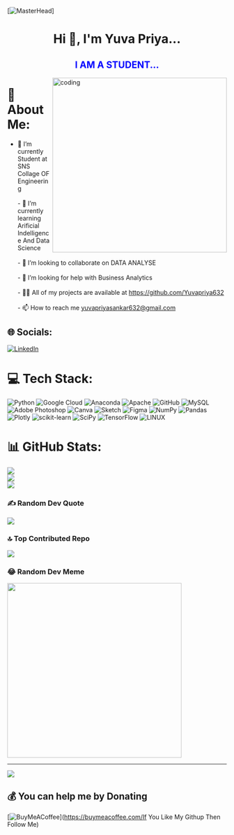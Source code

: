 [![MasterHead]()]
<h1 align="center">Hi 👋, I'm Yuva Priya...</h1>
<h2 style="color:blue"align="center">I AM A STUDENT...</h2>
<img align="right" alt="coding" width="400" src="https://as2.ftcdn.net/v2/jpg/03/06/38/39/1000_F_306383932_9OL6TW7bfgqJoqpdujhurbtFeWbzKiyK.jpg">
 
# 💫 About Me:
- 🔭 I’m currently Student at SNS Collage OF Engineering<br><br>- 🌱 I’m currently learning Arificial Indelligence And Data Science<br><br>- 👯 I’m looking to collaborate on DATA ANALYSE<br><br>- 🤝 I’m looking for help with Business Analytics <br><br>- 👨‍💻 All of my projects are available at https://github.com/Yuvapriya632 <br><br>- 📫 How to reach me yuvapriyasankar632@gmail.com



## 🌐 Socials:
[![LinkedIn](https://img.shields.io/badge/LinkedIn-%230077B5.svg?logo=linkedin&logoColor=white)](https://linkedin.com/in/https://www.linkedin.com/in/yuva-priya-s-323b0a228) 

# 💻 Tech Stack:
![Python](https://img.shields.io/badge/python-3670A0?style=for-the-badge&logo=python&logoColor=ffdd54) ![Google Cloud](https://img.shields.io/badge/Google%20Cloud-%234285F4.svg?style=for-the-badge&logo=google-cloud&logoColor=white) ![Anaconda](https://img.shields.io/badge/Anaconda-%2344A833.svg?style=for-the-badge&logo=anaconda&logoColor=white) ![Apache](https://img.shields.io/badge/apache-%23D42029.svg?style=for-the-badge&logo=apache&logoColor=white) ![GitHub](https://img.shields.io/badge/GitHub-%23121011.svg?style=for-the-badge&logo=github&logoColor=white) ![MySQL](https://img.shields.io/badge/mysql-%2300f.svg?style=for-the-badge&logo=mysql&logoColor=white) ![Adobe Photoshop](https://img.shields.io/badge/adobephotoshop-%2331A8FF.svg?style=for-the-badge&logo=adobephotoshop&logoColor=white) ![Canva](https://img.shields.io/badge/Canva-%2300C4CC.svg?style=for-the-badge&logo=Canva&logoColor=white) ![Sketch](https://img.shields.io/badge/Sketch-FFB387?style=for-the-badge&logo=sketch&logoColor=black) 	![Figma](https://img.shields.io/badge/figma-%23F24E1E.svg?style=for-the-badge&logo=figma&logoColor=white) ![NumPy](https://img.shields.io/badge/numpy-%23013243.svg?style=for-the-badge&logo=numpy&logoColor=white) ![Pandas](https://img.shields.io/badge/pandas-%23150458.svg?style=for-the-badge&logo=pandas&logoColor=white) ![Plotly](https://img.shields.io/badge/Plotly-%233F4F75.svg?style=for-the-badge&logo=plotly&logoColor=white) ![scikit-learn](https://img.shields.io/badge/scikit--learn-%23F7931E.svg?style=for-the-badge&logo=scikit-learn&logoColor=white) ![SciPy](https://img.shields.io/badge/SciPy-%230C55A5.svg?style=for-the-badge&logo=scipy&logoColor=%white) ![TensorFlow](https://img.shields.io/badge/TensorFlow-%23FF6F00.svg?style=for-the-badge&logo=TensorFlow&logoColor=white) ![LINUX](https://img.shields.io/badge/Linux-FCC624?style=for-the-badge&logo=linux&logoColor=black)
# 📊 GitHub Stats:
![](https://github-readme-stats.vercel.app/api?username=Yuvapriya632&theme=dark&hide_border=true&include_all_commits=true&count_private=false)<br/>
![](https://github-readme-streak-stats.herokuapp.com/?user=Yuvapriya632&theme=dark&hide_border=true)<br/>
![](https://github-readme-stats.vercel.app/api/top-langs/?username=Yuvapriya632&theme=dark&hide_border=true&include_all_commits=true&count_private=false&layout=compact)

### ✍️ Random Dev Quote
![](https://quotes-github-readme.vercel.app/api?type=horizontal&theme=radical)

### 🔝 Top Contributed Repo
![](https://github-contributor-stats.vercel.app/api?username=Yuvapriya632&limit=5&theme=dark&combine_all_yearly_contributions=true)

### 😂 Random Dev Meme
<img src='https://randommeme-five.vercel.app/' style="height: 400px;"/>

---
[![](https://visitcount.itsvg.in/api?id=Yuvapriya632&icon=0&color=0)](https://visitcount.itsvg.in)

  ## 💰 You can help me by Donating
  [![BuyMeACoffee](https://img.shields.io/badge/Buy%20Me%20a%20Coffee-ffdd00?style=for-the-badge&logo=buy-me-a-coffee&logoColor=black)](https://buymeacoffee.com/If You Like My Githup Then Follow Me) 

  
<!-- Proudly created with GPRM ( https://gprm.itsvg.in ) -->
